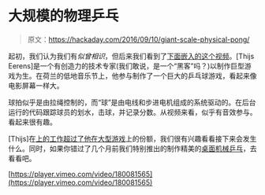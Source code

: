 # 大规模的物理乒乓

> 原文：<https://hackaday.com/2016/09/10/giant-scale-physical-pong/>

起初，我们认为我们有*似曾相识*，但后来我们看到了[下面嵌入的这个视频](https://vimeo.com/180014280)。[Thijs Eerens]是一个有创造力的技术专家(我们敢说，是一个“黑客”吗？)以制作巨型游戏为生。在荷兰的低地音乐节上，他参与制作了一个巨大的乒乓球游戏，看起来像电影屏幕一样大。

球拍似乎是由拉绳控制的，而“球”是由电线和步进电机组成的系统驱动的。在后台运行的代码跟踪球员的划水，击球，并记录分数。从视频来看，似乎有音效参与。看起来很有趣。

[Thijs]在[上的工作超过了他在大型游戏](http://thijseerens.com/)上的份额，我们很有兴趣看看接下来会发生什么。同时，如果你错过了几个月前我们特别推出的制作精美的[桌面机械乒乓](http://hackaday.com/2016/05/28/pong-in-real-life-mechanical-pong/)，去看看吧。

[https://player.vimeo.com/video/180081565](https://player.vimeo.com/video/180081565)